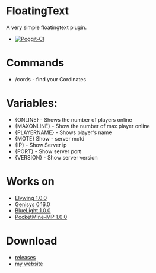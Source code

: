 # FloatingText

A very simple floatingtext plugin.
- [![Poggit-CI](https://poggit.pmmp.io/ci.badge/XFizzer/FloatingText/FloatingText)](https://poggit.pmmp.io/ci/XFizzer/FloatingText/FloatingText)

# Commands 
- /cords - find your Cordinates

# Variables:
- {ONLINE} - Shows the number of players online
- {MAXONLINE} - Show the number of max player online
- {PLAYERNAME} - Shows player's name
- {MOTE} Show - server motd
- {IP} - Show Server ip
- {PORT} - Show server port
- {VERSION} - Show server version

# Works on
- [Elywing 1.0.0](https://github.com/H4PM/Elywing)
- [Genisys 0.16.0](https://github.com/iTXTech/Genisys)
- [BlueLight 1.0.0](https://github.com/BlueLightJapan/BlueLight)
- [PocketMine-MP 1.0.0](https://github.com/pmmp/PocketMine-MP)

# Download
- [releases](https://github.com/XFizzer/FloatingText/releases)
- [my website](http://omegaop.us)
